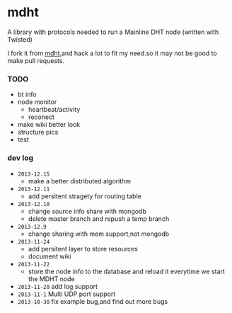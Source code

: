 mdht
====

A library with protocols needed to run a Mainline DHT node (written with Twisted)

I fork it from [mdht][1],and hack a lot to fit my need.so it may not be good to make pull requests.

### TODO
- bt info
- node monitor
  - heartbeat/activity
  - reconect
- make wiki better look
- structure pics
- test

### dev log
- `2013-12.15`
  - make a better distributed algorithm
- `2013-12.11`
  - add persitent stragety for routing table
- `2013-12.10`
  - change source info share with mongodb
  - delete master branch and repush a temp branch
- `2013-12.9`
  - change sharing with mem support,not mongodb
- `2013-11-24`
  - add  persitent layer to store resources
  - document wiki
- `2013-11-22`
  - store the node info to the database and reload it everytime we start the MDHT node
- `2013-11-20` add log support
- `2013-11-1`  Multi UDP port support
- `2013-10-30` fix example bug,and find out more bugs

[1]: https://github.com/gsko/mdht
